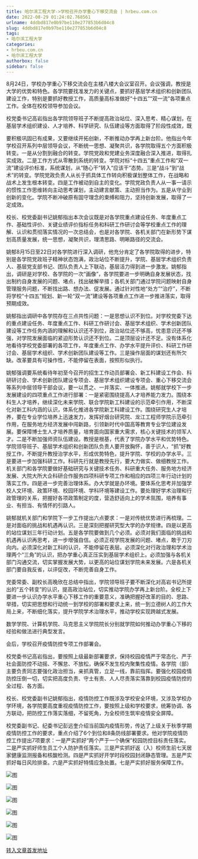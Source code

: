 ```yaml
---
title: 哈尔滨工程大学->学校召开办学重心下移交流会 | hrbeu.com.cn
date: 2022-08-29 01:24:02.768561
urlname: 4ddbd817e0b97be110e277853b6d04c8
slug: 4ddbd817e0b97be110e277853b6d04c8
tags: 
- 哈尔滨工程大学
categories:
- hrbeu.com.cn
- 哈尔滨工程大学
authorbox: false
sidebar: false
---
```

8月24日，学校办学重心下移交流会在主楼八楼大会议室召开。会议强调，教授是大学的优势和特色。各学院要找准发力的关键点，要抓好基层学术组织和创新团队建设工作，特别是要抓好教授工作，高质量高标准做好“十四五”“双一流”各项重点工作。全体在校校领导参加会议。

校党委书记高岩指出各学院领导班子不断提高政治站位、深入思考、精心谋划，在基层学术组织建设、人才培养、科学研究、队伍建设等方面取得了阶段性成效，既
<!--more-->
要积极巩固已有成果，又要继续开拓创新，不断推动办学再上新台阶。他指出今年学校召开系列中层领导会议，不断统一思想、凝聚共识，各学院取得五个方面积极转变。一是从分割到融合的转变。学院党政和党建业务深度融合深入推进，取得扎实成效。二是工作方式从零散到系统的转变。学院对标“十四五”重点工作和“双一流”建设评价标准，系统谋划，从“随心干”转入“应该干”态势。三是“战斗”到“战术”的转变。学院党政负责人从长于抓具体工作转向积极谋划整体工作，在战略和战术上发生根本转变。四是工作被动到自主的变化。学院党政负责人从一事一请示的惯性工作思维转向主动思考谋划，主动建言献策、主动担当作为。五是从守业到创新的变化。学院不断冲破原有固守理念的束缚和阻力，坚持创新发展，取得了一定成效。

校长、校党委副书记姚郁指出本次会议既是对各学院重点建设任务、年度重点工作、基础性评价、关键业绩评价指标任务和科研工作研讨会等学校重点工作的理解、认识和贯彻落实情况的一次总结会，也是对各学院、各机关部门在新形势下谋划高质量发展，统一思想，凝聚共识，理清思路、明晰路径的交流会。

姚郁8月15日至22日对各学院进行深入调研，他充分肯定了各学院取得的进步，特别是各学院党政班子精神状态饱满，政治站位不断提升，学院、基层学术组织负责人、基层党支部书记、团队负责人上下联动，基层活力得到进一步激发。姚郁指出，调研是对学校、各学院的一次“画像”，各学院要进一步明确自身发展状态，找出制约自身发展的问题、堵点，找出破解举措；各机关部门通过学院问题映射自身管理服务问题，不断找出路、想办法、促发展。通过针对性地“处方”“治疗”，不断将学校“十四五”规划、新一轮“双一流”建设等各项重点工作进一步推进落实，取得预期成效。

姚郁指出调研中各学院存在三点共性问题：一是思想认识不到位。对学校党委下达的重点建设任务、年度重点工作、科研工作研讨会、基层学术组织、学术创新团队建设等工作任务内涵的理解和认识还不到位，政治站位还不够高，忧患意识还不够强，对学院发展面临的紧迫形势认识还不到位。二是顶层设计还不足。没有体系化地看待学校党委部署的各项工作，年度重点工作、办学水平提升评价、科研工作研讨会、基层学术组织、学术创新团队建设等工作。三是操作层面的谋划还有所欠缺。改革要具有可操作性，不能停留在表面，按照形似执行。

姚郁强调要系统看待年初至今召开的招生工作动员部署会、新工科建设工作会、科研研讨会、学术创新团队建设专项会、基层学术组织建设专项会、重心下移交流会等系列中层领导干部会议，要一以贯之、一并落实、一体推进。姚郁就学校下一步发展建设的四项重点工作进行部署：一是紧密围绕提高人才培养能力发力。围绕本科生人才培养，继续深化未来学院、联合学院新工科建设的示范牵引作用，不断深化对新工科内涵的认识，体系化推进各学院新工科建设工作。围绕研究生人才培养，要在专业学位培养上迅速发力，发挥好烟台研究院、龙江工程师学院示范牵引作用，在服务地方经济发展中闯新路，引领新时代中国高等教育专业学位建设发展。要保障博士生人才培养质量，培育面向国家重大需求，核心关键技术的领军人才。二是不断加强师资队伍建设。教授是根基，代表了学院办学水平和优势特色。学院领导班子、基层学术组织和创新团队负责人要开放胸怀，善于识人，“抓”好教授工作，不断提升教授治学水平，形成优势特色，提升学院、学校的办学水平。三是要进一步加强科研工作。科研先行就是教授先行，要大力做实、做细教授工作。机关部门和各学院要做好基础研究与关键技术任务、科研重大任务、服务地方经济发展、大院大所大企科研合作服务四项科研专项工作和相应的四项三年行动计划的落实工作。四是进一步完善治理体系。办大学就是办环境。要体系化思考并加强学校人文环境、政策环境、校园环境、学科环境等建设工作。要处理好学术治理和行政管理的关系，把握好各项政策制定的度，营造舒适向上的学术氛围，培养有事业、有担当、有情怀的引路人。

姚郁就机关部门和学院下一步工作提出六点要求：一是对传统优势进行再梳理。二是对面临的挑战和机遇再认识。三是深刻把握研究型大学的办学规律。四是以更高的站位谋划三年行动计划。五是各学院要做到几个必须。必须对我们面临的挑战和机遇再认识再思考，进一步增强自信。必须正视学院发展的问题、堵点，敢于刀刃向内。必须深化对新工科的认识，不能停留在表层。必须深化对行政治理和学术治理两个“三角”的认识，把办学重心真正压实到基层学术组织上。必须加强与各机关部门沟通交流，切实掌握发展大势，以更高的站位谋划学院未来发展。六是各机关部门要自我反省，以评促改，不断完善自身工作。

党委常委、副校长高晚欣在总结中指出，学院领导班子要不断深化对高岩书记所提出的“五个转变”的认识，提高政治站位，切实推动学院办学再上新台阶。全校上下要进一步认识办学水平重心下移工作的重要意义，准确把握好改革的目的、思路、举措，切实把思想和行动统一到学校的部署和要求上来，统一到立德树人的工作大局上来，不断细化落实，提升学院学术治理水平，推动学校实现跨越式发展。

数学学院、计算机学院、马克思主义学院院长分别就学院如何推动办学重心下移的经验和做法进行典型发言。

会后，学校召开疫情防控专项工作部署会。

校党委书记高岩指出，要按照上级最新部署要求，保持校园疫情严于常态化、严于社会面防控不动摇、不懈怠、不放松，确保不发生校内聚集性疫情。各学院（部）主要负责同志要强化政治担当，亲抓真管，立足一线，靠前指挥。要强化校园疫情防控压倒一切，切实把高度负责、守土有责、人人尽责落实落靠到校园疫情防控的全过程、各方面。

校长、校党委副书记姚郁指出，疫情防控工作既涉及学校安全环境，又涉及学校办学环境，各学院要高度重视疫情防控工作，要按照上级和学校要求，统筹协调、各方联动，把防控工作落实落细，不留死角，为全校师生筑牢疫情安全屏障。

校党委副书记、纪委书记彭远奎介绍当前国内疫情形势，传达了上级关于秋季学期疫情防控工作的要求，重点介绍了6个到位和8条防线部署要求。他对学院疫情防控工作提出7项要求：一是严实抓好“两个严于一个确保”校园防控目标责任落实。二是严实抓好师生员工个人防护责任落实。三是严实抓好返（入）校师生前七天居家健康监测报备和核酸检测。四是严实抓好开学时段校园封闭静态管理。五是严实抓好每日风险排查。六是严实抓好特情应急处置。七是严实抓好服务保障工作。

![图](http://gongxue.cn/__local/0/D5/04/C774787B987C9BCD15AD5AA1DC4_316B013A_18463.jpg)

![图](http://gongxue.cn/__local/9/E6/1F/07182C5CB768CA2E04357494222_A1D2AB70_14116.jpg)

![图](http://gongxue.cn/__local/B/75/15/938EC02442DCAEC8D18D93381AF_63B6DE7B_15F28.jpg)

![图](http://gongxue.cn/__local/D/2C/FB/F51D7DA8A0F476BEC7723D9B2B0_19834569_16B8D.jpg)

![图](http://gongxue.cn/__local/2/90/38/01B0C5D4C3CCA562127DFA96DC5_35EDE137_1906B.jpg)

![图](http://gongxue.cn/__local/A/51/1C/7A38E80FBB9C4DF71D3DD8642F9_DEC5B262_22F16.jpg)

[转入文章首发地址](http://gongxue.cn/info/1141/72582.htm)